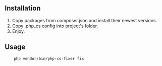 ## Installation

1. Copy packages from composer.json and install their newest versions.
2. Copy .php_cs config into project's folder.
3. Enjoy.

## Usage

```
    php vendor/bin/php-cs-fixer fix
```
